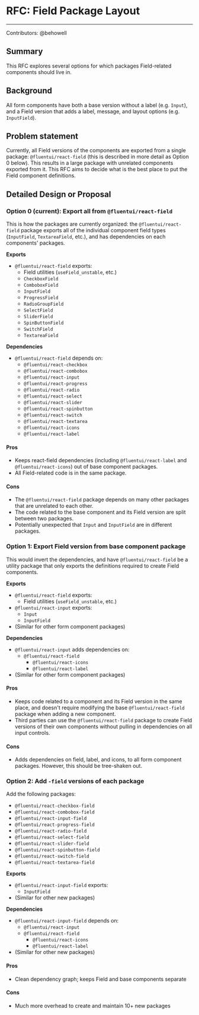 # RFC: Field Package Layout

---

Contributors: @behowell

## Summary

This RFC explores several options for which packages Field-related components should live in.

## Background

All form components have both a base version without a label (e.g. `Input`), and a Field version that adds a label, message, and layout options (e.g. `InputField`).

## Problem statement

Currently, all Field versions of the components are exported from a single package: `@fluentui/react-field` (this is described in more detail as Option 0 below). This results in a large package with unrelated components exported from it. This RFC aims to decide what is the best place to put the Field component definitions.

## Detailed Design or Proposal

### Option 0 (current): Export all from `@fluentui/react-field`

This is how the packages are currently organized: the `@fluentui/react-field` package exports all of the individual component field types (`InputField`, `TextareaField`, etc.), and has dependencies on each components' packages.

**Exports**

- `@fluentui/react-field` exports:
  - Field utilities (`useField_unstable`, etc.)
  - `CheckboxField`
  - `ComboboxField`
  - `InputField`
  - `ProgressField`
  - `RadioGroupField`
  - `SelectField`
  - `SliderField`
  - `SpinButtonField`
  - `SwitchField`
  - `TextareaField`

**Dependencies**

- `@fluentui/react-field` depends on:
  - `@fluentui/react-checkbox`
  - `@fluentui/react-combobox`
  - `@fluentui/react-input`
  - `@fluentui/react-progress`
  - `@fluentui/react-radio`
  - `@fluentui/react-select`
  - `@fluentui/react-slider`
  - `@fluentui/react-spinbutton`
  - `@fluentui/react-switch`
  - `@fluentui/react-textarea`
  - `@fluentui/react-icons`
  - `@fluentui/react-label`

#### Pros

- Keeps react-field dependencies (including `@fluentui/react-label` and `@fluentui/react-icons`) out of base component packages.
- All Field-related code is in the same package.

#### Cons

- The `@fluentui/react-field` package depends on many other packages that are unrelated to each other.
- The code related to the base component and its Field version are split between two packages.
- Potentially unexpected that `Input` and `InputField` are in different packages.

### Option 1: Export Field version from base component package

This would invert the dependencies, and have `@fluentui/react-field` be a utility package that only exports the definitions required to create Field components.

**Exports**

- `@fluentui/react-field` exports:
  - Field utilities (`useField_unstable`, etc.)
- `@fluentui/react-input` exports:
  - `Input`
  - `InputField`
- (Similar for other form component packages)

**Dependencies**

- `@fluentui/react-input` adds dependencies on:
  - `@fluentui/react-field`
    - `@fluentui/react-icons`
    - `@fluentui/react-label`
- (Similar for other form component packages)

#### Pros

- Keeps code related to a component and its Field version in the same place, and doesn't require modifying the base `@fluentui/react-field` package when adding a new component.
- Third parties can use the `@fluentui/react-field` package to create Field versions of their own components without pulling in dependencies on all input controls.

#### Cons

- Adds dependencies on field, label, and icons, to all form component packages. However, this should be tree-shaken out.

### Option 2: Add `-field` versions of each package

Add the following packages:

- `@fluentui/react-checkbox-field`
- `@fluentui/react-combobox-field`
- `@fluentui/react-input-field`
- `@fluentui/react-progress-field`
- `@fluentui/react-radio-field`
- `@fluentui/react-select-field`
- `@fluentui/react-slider-field`
- `@fluentui/react-spinbutton-field`
- `@fluentui/react-switch-field`
- `@fluentui/react-textarea-field`

**Exports**

- `@fluentui/react-input-field` exports:
  - `InputField`
- (Similar for other new packages)

**Dependencies**

- `@fluentui/react-input-field` depends on:
  - `@fluentui/react-input`
  - `@fluentui/react-field`
    - `@fluentui/react-icons`
    - `@fluentui/react-label`
- (Similar for other new packages)

#### Pros

- Clean dependency graph; keeps Field and base components separate

#### Cons

- Much more overhead to create and maintain 10+ new packages

